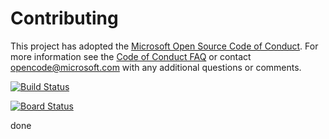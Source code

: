 # Contributing

This project has adopted the [Microsoft Open Source Code of Conduct](https://opensource.microsoft.com/codeofconduct/). For more information see the [Code of Conduct FAQ](https://opensource.microsoft.com/codeofconduct/faq/) or contact [opencode@microsoft.com](mailto:opencode@microsoft.com) with any additional questions or comments.

[![Build Status](https://dev.azure.com/sarveshj/Parts%20Unlimited%20E2E%20-%20GitHub%20Integration/_apis/build/status/sarvesh-packt.PartsUnlimitedE2E?branchName=refs%2Fpull%2F1%2Fmerge)](https://dev.azure.com/sarveshj/Parts%20Unlimited%20E2E%20-%20GitHub%20Integration/_build/latest?definitionId=7&branchName=refs%2Fpull%2F1%2Fmerge)

[![Board Status](https://dev.azure.com/sarveshj/c9bc142c-2a89-4046-a866-7d6f2a6d9c3c/6ac9b282-3b4e-4eb4-9959-6c91ba4171c1/_apis/work/boardbadge/fc51c86d-ef25-4d1b-8a23-d709a0a400b6?columnOptions=1)](https://dev.azure.com/sarveshj/c9bc142c-2a89-4046-a866-7d6f2a6d9c3c/_boards/board/t/6ac9b282-3b4e-4eb4-9959-6c91ba4171c1/Microsoft.RequirementCategory/)

done
